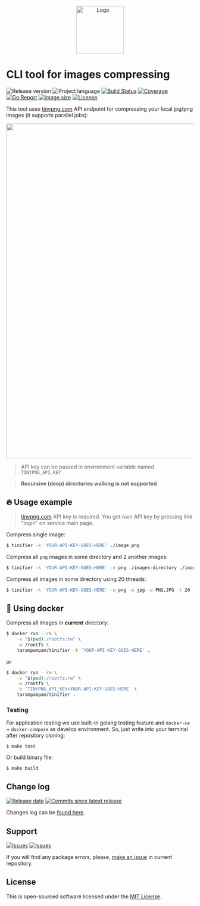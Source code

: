 <p align="center">
  <img src="https://tinypng.com/images/apng/panda-waving.png" alt="Logo" width="128" />
</p>

# CLI tool for images compressing

![Release version][badge_release_version]
![Project language][badge_language]
[![Build Status][badge_build]][link_build]
[![Coverage][badge_coverage]][link_coverage]
[![Go Report][badge_goreport]][link_goreport]
[![Image size][badge_size_latest]][link_docker_build]
[![License][badge_license]][link_license]

This tool uses [tinypng.com][tinypng.com] API endpoint for compressing your local jpg/png images (it supports parallel jobs):

<p align="center">
    <a href="https://asciinema.org/a/LGL0Brjm0YzRPs7TcyXVTCSXz" target="_blank"><img src="https://asciinema.org/a/LGL0Brjm0YzRPs7TcyXVTCSXz.svg" width="900"></a>
</p>

> API key can be passed in environment variable named `TINYPNG_API_KEY`

> **Recursive (deep) directories walking is not supported**

## :fire: Usage example

> [tinypng.com][tinypng.com] API key is required. You get own API key by pressing link "login" on service main page.

Compress single image:

```bash
$ tinifier -k 'YOUR-API-KEY-GOES-HERE' ./image.png
```

Compress all `png` images in some directory and 2 another images:

```bash
$ tinifier -k 'YOUR-API-KEY-GOES-HERE' -e png ./images-directory ./image-1.png ./image-2.png
```

Compress all images in some directory using 20 threads:

```bash
$ tinifier -k 'YOUR-API-KEY-GOES-HERE' -e png -e jpg -e PNG,JPG -t 20 ./images-directory
```

## :whale: Using docker

Compress all images in **current** directory:

```bash
$ docker run --rm \
    -v "$(pwd):/rootfs:rw" \
    -w /rootfs \
    tarampampam/tinifier -k 'YOUR-API-KEY-GOES-HERE' .
```

or 

```bash
$ docker run --rm \
    -v "$(pwd):/rootfs:rw" \
    -w /rootfs \
    -e 'TINYPNG_API_KEY=YOUR-API-KEY-GOES-HERE' \
    tarampampam/tinifier .
```

### Testing

For application testing we use built-in golang testing feature and `docker-ce` + `docker-compose` as develop environment. So, just write into your terminal after repository cloning:

```shell
$ make test
```

Or build binary file:

```shell
$ make build
```

## Change log

[![Release date][badge_release_date]][link_releases]
[![Commits since latest release][badge_commits_since_release]][link_commits]

Changes log can be [found here][link_changes_log].

## Support

[![Issues][badge_issues]][link_issues]
[![Issues][badge_pulls]][link_pulls]

If you will find any package errors, please, [make an issue][link_create_issue] in current repository.

## License

This is open-sourced software licensed under the [MIT License][link_license].

[badge_build]:https://github.com/tarampampam/tinifier/workflows/Checks/badge.svg
[badge_coverage]:https://img.shields.io/codecov/c/github/tarampampam/tinifier/master.svg?maxAge=30
[badge_goreport]:https://goreportcard.com/badge/github.com/tarampampam/tinifier
[badge_size_latest]:https://images.microbadger.com/badges/image/tarampampam/tinifier.svg
[badge_release_version]:https://img.shields.io/github/release/tarampampam/tinifier.svg?maxAge=30
[badge_language]:https://img.shields.io/badge/language-go_1.13-blue.svg?longCache=true
[badge_license]:https://img.shields.io/github/license/tarampampam/tinifier.svg?longCache=true
[badge_release_date]:https://img.shields.io/github/release-date/tarampampam/tinifier.svg?maxAge=180
[badge_commits_since_release]:https://img.shields.io/github/commits-since/tarampampam/tinifier/latest.svg?maxAge=45
[badge_issues]:https://img.shields.io/github/issues/tarampampam/tinifier.svg?maxAge=45
[badge_pulls]:https://img.shields.io/github/issues-pr/tarampampam/tinifier.svg?maxAge=45
[link_goreport]:https://goreportcard.com/report/github.com/tarampampam/tinifier

[link_coverage]:https://codecov.io/gh/tarampampam/tinifier
[link_build]:https://github.com/tarampampam/tinifier/actions
[link_docker_build]:https://hub.docker.com/r/tarampampam/tinifier/
[link_license]:https://github.com/tarampampam/tinifier/blob/master/LICENSE
[link_releases]:https://github.com/tarampampam/tinifier/releases
[link_commits]:https://github.com/tarampampam/tinifier/commits
[link_changes_log]:https://github.com/tarampampam/tinifier/blob/master/CHANGELOG.md
[link_issues]:https://github.com/tarampampam/tinifier/issues
[link_create_issue]:https://github.com/tarampampam/tinifier/issues/new/choose
[link_pulls]:https://github.com/tarampampam/tinifier/pulls

[tinypng.com]:https://tinypng.com/
